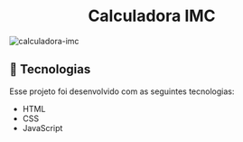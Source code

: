 <h1 align="center">
 <br>Calculadora IMC
</h1>

![calculadora-imc](https://user-images.githubusercontent.com/67246528/121568811-7a8b0100-c9f6-11eb-9db2-9fba06e8825e.gif)

 



 ## 🚀 Tecnologias

Esse projeto foi desenvolvido com as seguintes tecnologias:

- HTML
- CSS
- JavaScript

 
